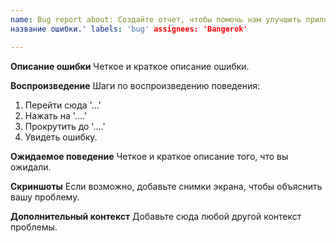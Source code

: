 ```yaml
---
name: Bug report about: Создайте отчет, чтобы помочь нам улучшить приложение title: '[BUG] Краткое
название ошибки.' labels: 'bug' assignees: 'Bangerok'

---
```


**Описание ошибки**
Четкое и краткое описание ошибки.

**Воспроизведение**
Шаги по воспроизведению поведения:

1. Перейти сюда '...'
2. Нажать на '....'
3. Прокрутить до '....'
4. Увидеть ошибку.

**Ожидаемое поведение**
Четкое и краткое описание того, что вы ожидали.

**Скриншоты**
Если возможно, добавьте снимки экрана, чтобы объяснить вашу проблему.

**Дополнительный контекст**
Добавьте сюда любой другой контекст проблемы.
